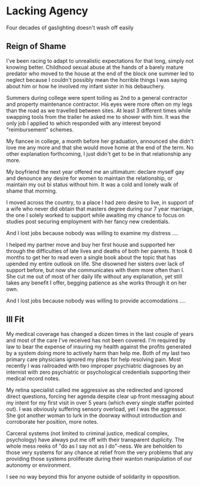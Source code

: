 
Lacking Agency
==============

Four decades of gaslighting doesn't wash off easily


Reign of Shame
--------------

I've been racing to adapt to unrealistic expectations for that long, simply not
knowing better.  Childhood sexual abuse at the hands of a barely mature predator
who moved to the house at the end of the block one summer led to neglect because
I couldn't possibly mean the horrible things I was saying about him or how he
involved my infant sister in his debauchery.

Summers during college were spent toiling as 2nd to a general contractor and
property maintenance contractor.  His eyes were more often on my legs than the
road as we travelled between sites.  At least 3 different times while swapping
tools from the trailer he asked me to shower with him.  It was the only job I
applied to which responded with any interest beyond "reimbursement" schemes.

My fiancee in college, a month before her graduation, announced she didn't love
me any more and that she would move home at the end of the term.  No other
explanation forthcoming, I just didn't get to be in that relationship any more.

My boyfriend the next year offered me an ultimatum: declare myself gay and
denounce any desire for women to maintain the relationship, or maintain my out
bi status without him.  It was a cold and lonely walk of shame that morning.

I moved across the country, to a place I had zero desire to live, in support of
a wife who never did obtain that masters degree during our 7 year marriage, the
one I solely worked to support while awaiting my chance to focus on studies post
securing employment with her fancy new credentials.

And I lost jobs because nobody was willing to examine my distress ....

I helped my partner move and buy her first house and supported her through the
difficulties of late lives and deaths of both her parents.  It took 6 months to
get her to read even a single book about the topic that has upended my entire
outlook on life.  She disowned her sisters over lack of support before, but now
she communicates with them more often than I.  She cut me out of most of her
daily life without any explanation, yet still takes any benefit I offer,
begging patience as she works through it on her own.

And I lost jobs because nobody was willing to provide accomodations ....


Ill Fit
-------

My medical coverage has changed a dozen times in the last couple of years and
most of the care I've received has not been covered.  I'm required by law to
bear the expense of insuring my health against the profits generated by a
system doing more to actively harm than help me.  Both of my last two primary
care physicians ignored my pleas for help resolving pain.  Most recently I was
railroaded with two improper psychiatric diagnoses by an internist with zero
psychiatric or psychological credentials supporting their medical record notes.

My retina specialist called me aggressive as she redirected and ignored direct
questions, forcing her agenda despite clear up front messaging about my intent
for my first visit in over 5 years (which every single staffer pointed out).  I
was obviously suffering sensory overload, yet *I* was the aggressor.  She got
another woman to lurk in the doorway without introduction and corroborate her
position, more notes.

Carceral systems (not limited to criminal justice, medical complex, psychology)
have always put me off with their transparent duplicity.  The whole mess reeks
of "do as I say not as I do"-ness.  We are beholden to those very systems for
any chance at relief from the very problems that any providing those systems
proliferate during their wanton manipulation of our autonomy or environment.

I see no way beyond this for anyone outside of solidarity in opposition.

